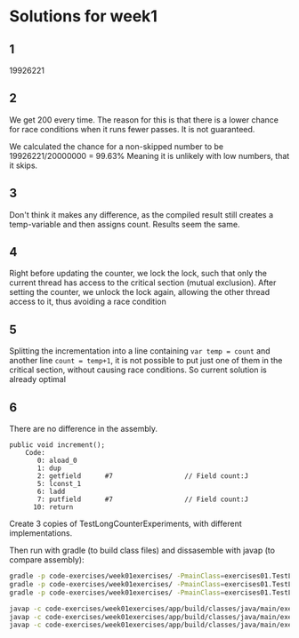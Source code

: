 # Solutions for week1

## 1

19926221

## 2

We get 200 every time. The reason for this is that there is a lower chance for race conditions when it runs fewer passes. It is not guaranteed.

We calculated the chance for a non-skipped number to be 19926221/20000000 = 99.63%
Meaning it is unlikely with low numbers, that it skips.

## 3

Don't think it makes any difference, as the compiled result still creates a temp-variable and then assigns count.
Results seem the same.

## 4

Right before updating the counter, we lock the lock, such that only the current thread has access to the critical section (mutual exclusion). After setting the counter, we unlock the lock again, allowing the other thread access to it, thus avoiding a race condition

## 5

Splitting the incrementation into a line containing `var temp = count` and another line `count = temp+1`, it is not possible to put just one of them in the critical section, without causing race conditions. So current solution is already optimal

## 6

There are no difference in the assembly.

```
public void increment();
    Code:
       0: aload_0
       1: dup
       2: getfield      #7                  // Field count:J
       5: lconst_1
       6: ladd
       7: putfield      #7                  // Field count:J
      10: return
```

Create 3 copies of TestLongCounterExperiments, with different implementations.

Then run with gradle (to build class files) and dissasemble with javap (to compare assembly):

```bash
gradle -p code-exercises/week01exercises/ -PmainClass=exercises01.TestLongCounterExperiments1 run
gradle -p code-exercises/week01exercises/ -PmainClass=exercises01.TestLongCounterExperiments2 run
gradle -p code-exercises/week01exercises/ -PmainClass=exercises01.TestLongCounterExperiments3 run

javap -c code-exercises/week01exercises/app/build/classes/java/main/exercises01/TestLongCounterExperiments1\$LongCounter.class
javap -c code-exercises/week01exercises/app/build/classes/java/main/exercises01/TestLongCounterExperiments2\$LongCounter.class
javap -c code-exercises/week01exercises/app/build/classes/java/main/exercises01/TestLongCounterExperiments3\$LongCounter.class
```
